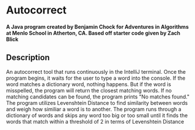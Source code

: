 # Autocorrect
####  A Java program created by Benjamin Chock for Adventures in Algorithms at Menlo School in Atherton, CA. Based off starter code given by Zach Blick 
## Description 
An autocorrect tool that runs continuously in the IntelliJ terminal. Once the program begins, it waits for the user to type a word into the console. If the word matches a dictionary word, nothing happens. But if the word is misspelled, the program will return the closest matching words. If no matching candidates can be found, the program prints "No matches found."
The program utilizes Levenshtein Distance to find similarity between words and weigh how similiar a word is to another. 
The program runs through a dictionary of words and skips any word too big or too small until it finds the words that match within a threshold of 2 in terms of Levenshtein Distance